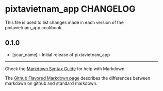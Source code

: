 pixtavietnam_app CHANGELOG
==========================

This file is used to list changes made in each version of the pixtavietnam_app cookbook.

0.1.0
-----
- [your_name] - Initial release of pixtavietnam_app

- - -
Check the [Markdown Syntax Guide](http://daringfireball.net/projects/markdown/syntax) for help with Markdown.

The [Github Flavored Markdown page](http://github.github.com/github-flavored-markdown/) describes the differences between markdown on github and standard markdown.
